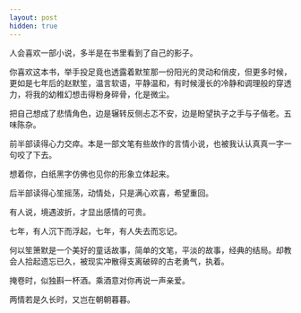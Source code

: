 ```yaml
---
layout: post
hidden: true
---
```

人会喜欢一部小说，多半是在书里看到了自己的影子。

你喜欢这本书，举手投足竟也透露着默笙那一份阳光的灵动和俏皮，但更多时候，更如是七年后的赵默笙，温言软语，平静温和，有时候漫长的冷静和调理般的穿透力，将我的幼稚幻想击得粉身碎骨，化是微尘。

把自己想成了悲情角色，边是辗转反侧忐忑不安，边是盼望执子之手与子偕老。五味陈杂。

前半部读得心力交瘁。本是一部文笔有些故作的言情小说，也被我认认真真一字一句咬了下去。

想着你，白纸黑字仿佛也见你的形象立体起来。

后半部读得心笙摇荡，动情处，只是满心欢喜，希望重回。

有人说，境遇波折，才显出感情的可贵。

七年，有人沉下而浮起，七年，有人失去而忘记。

何以笙箫默是一个美好的童话故事，简单的文笔，平淡的故事，经典的结局。却教会人拾起遗忘已久，被现实冲散得支离破碎的古老勇气，执着。

掩卷时，似独斟一杯酒。乘酒意对你再说一声亲爱。

两情若是久长时，又岂在朝朝暮暮。